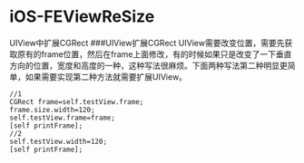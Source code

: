 # iOS-FEViewReSize
UIView中扩展CGRect
###UIView扩展CGRect
UIView需要改变位置，需要先获取原有的frame位置，然后在frame上面修改，有的时候如果只是改变了一下垂直方向的位置，宽度和高度的一种，这种写法很麻烦。下面两种写法第二种明显更简单，如果需要实现第二种方法就需要扩展UIView。
<pre><code>//1
CGRect frame=self.testView.frame;
frame.size.width=120;
self.testView.frame=frame;
[self printFrame];
//2
self.testView.width=120;
[self printFrame];</code></pre>
